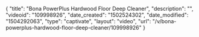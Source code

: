 {
    "title": "Bona PowerPlus Hardwood Floor Deep Cleaner",
    "description": "",
    "videoid": "109998926",
    "date_created": "1502524302",
    "date_modified": "1504292063",
    "type": "captivate",
    "layout": "video",
    "url": "\/v\/bona-powerplus-hardwood-floor-deep-cleaner\/109998926"
}